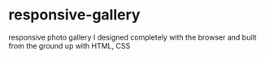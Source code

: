 # responsive-gallery
responsive photo gallery I designed completely with the browser and built from the ground up with HTML, CSS
